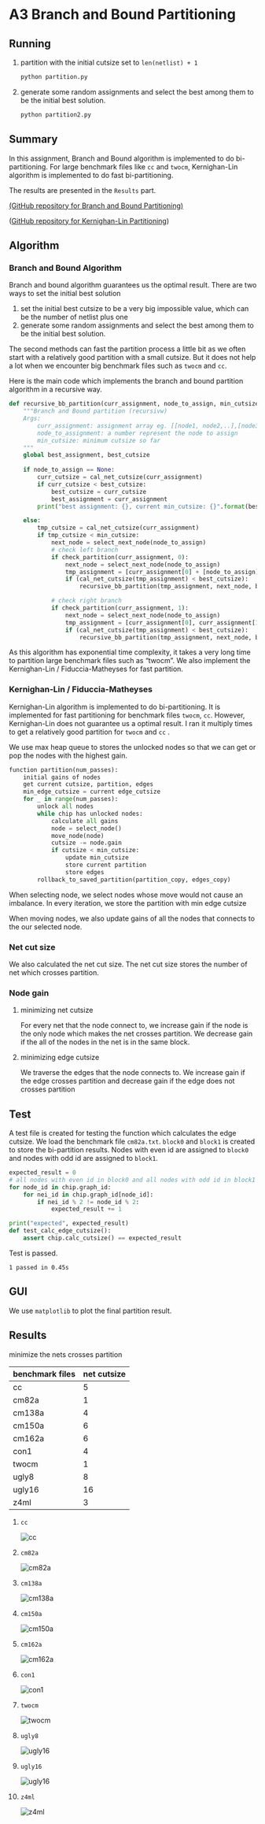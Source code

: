 # A3 Branch and Bound Partitioning

## Running

1. partition with the initial cutsize set to `len(netlist) + 1`

   ```python
   python partition.py
   ```

   

2. generate some random assignments and select the best among them to be the initial best solution.

   ```python
   python partition2.py
   ```

   

## Summary

In this assignment, Branch and Bound algorithm is implemented to do bi-partitioning. For large benchmark files like `cc` and `twocm`, Kernighan-Lin algorithm is implemented to do fast bi-partitioning.

The results are presented in the `Results` part.

[(GitHub repository for Branch and Bound Partitioning)](https://github.com/TAN-ZIXUAN/CPEN513/tree/main/bb_partition)

([GitHub repository for Kernighan-Lin Partitioning](https://github.com/TAN-ZIXUAN/CPEN513/tree/main/partitioning))

## Algorithm

### Branch and Bound Algorithm

Branch and bound algorithm guarantees us the optimal result. There are two ways to set the initial best solution

1. set the initial best cutsize to be a very big impossible value, which can be the number of netlist plus one
2. generate some random assignments and select the best among them to be the initial best solution.

The second methods can fast the partition process a little bit as we often start with a relatively good partition with a small cutsize. But it does not help a lot when we encounter big benchmark files such as `twocm` and `cc`.

Here is the main code which implements the branch and bound partition algorithm in a recursive way.

```python
def recursive_bb_partition(curr_assignment, node_to_assign, min_cutsize): 
    """Branch and Bound partition (recursivw)
    Args:
        curr_assignment: assignment array eg. [[node1, node2,..],[node3, node4,...]]
        node_to_assignment: a number represent the node to assign
        min_cutsize: minimum cutsize so far
    """
    global best_assignment, best_cutsize
    
    if node_to_assign == None:
        curr_cutsize = cal_net_cutsize(curr_assignment)
        if curr_cutsize < best_cutsize:
            best_cutsize = curr_cutsize
            best_assignment = curr_assignment
        print("best assignment: {}, current min_cutsize: {}".format(best_assignment, min_cutsize))

    else:
        tmp_cutsize = cal_net_cutsize(curr_assignment)
        if tmp_cutsize < min_cutsize:
            next_node = select_next_node(node_to_assign)
            # check left branch
            if check_partition(curr_assignment, 0):
                next_node = select_next_node(node_to_assign)
                tmp_assignment = [curr_assignment[0] + [node_to_assign], curr_assignment[1]] 
                if (cal_net_cutsize(tmp_assignment) < best_cutsize):
                    recursive_bb_partition(tmp_assignment, next_node, best_cutsize)

            # check right branch
            if check_partition(curr_assignment, 1):
                next_node = select_next_node(node_to_assign)
                tmp_assignment = [curr_assignment[0], curr_assignment[1] + [node_to_assign]] 
                if (cal_net_cutsize(tmp_assignment) < best_cutsize):
                    recursive_bb_partition(tmp_assignment, next_node, best_cutsize)
```

As this algorithm has exponential time complexity, it takes a very long time to partition large benchmark files such as “twocm”. We also implement the Kernighan-Lin /  Fiduccia-Matheyses for fast partition.

### Kernighan-Lin /  Fiduccia-Matheyses

Kernighan-Lin algorithm is implemented to do bi-partitioning.  It is implemented for fast partitioning for benchmark files `twocm`, `cc`. However, Kernighan-Lin does not guarantee us a optimal result. I ran it multiply times to get a relatively good partition for `twocm` and `cc` .

We use max heap queue to stores the unlocked nodes so that we can get or pop the nodes with the  highest gain. 

```python
function partition(num_passes):
    initial gains of nodes
    get current cutsize, partition, edges
    min_edge_cutsize = current edge_cutsize
    for _ in range(num_passes):
        unlock all nodes
        while chip has unlocked nodes:
        	calculate all gains
            node = select_node()
            move_node(node)
            cutsize -= node.gain
            if cutsize < min_cutsize:
                update min_cutsize
                store current partition
                store edges
        rollback_to_saved_partition(partition_copy, edges_copy)        
```

When selecting node, we select nodes whose move would not cause an imbalance. In every iteration, we store the partition with min edge cutsize

When moving nodes, we also update gains of all the nodes that connects to the our selected node.

### Net cut size

We also calculated the net cut size. The net cut size stores the number of net which crosses partition.

### Node gain

1. minimizing net cutsize

   For every net that the node connect to, we increase gain if the node is the only node which makes the net crosses partition. We decrease gain if the all of the nodes in the net is in the same block.

2. minimizing edge cutsize

   We traverse the edges that the node connects to. We increase gain if the edge crosses partition and decrease gain if the edge does not crosses partition


## Test

A test file is created for testing the function which calculates the edge cutsize. We load the benchmark file `cm82a.txt`. `block0` and `block1` is created to store the bi-partition results. Nodes with even id are assigned to `block0` and nodes with odd id are assigned to `block1`.

```python
expected_result = 0
# all nodes with even id in block0 and all nodes with odd id in block1
for node_id in chip.graph_id:
    for nei_id in chip.graph_id[node_id]:
        if nei_id % 2 != node_id % 2:
            expected_result += 1

print("expected", expected_result)
def test_calc_edge_cutsize():
    assert chip.calc_cutsize() == expected_result
```

Test is passed.

`1 passed in 0.45s`

## GUI

We use  `matplotlib` to plot the final partition result.

## Results

minimize the nets crosses partition

| benchmark files | net cutsize |
| --------------- | ----------- |
| cc              | 5           |
| cm82a           | 1           |
| cm138a          | 4           |
| cm150a          | 6           |
| cm162a          | 6           |
| con1            | 4           |
| twocm           | 1           |
| ugly8           | 8           |
| ugly16          | 16          |
| z4ml            | 3           |

1. `cc`

   ![cc](readme.assets/cc.png)

2. `cm82a`

   ![cm82a](readme.assets/cm82a.png)

3. `cm138a`

   ![cm138a](readme.assets/cm138a-1617844660066.png)

4. `cm150a`

   ![cm150a](readme.assets/cm150a.png)

5. `cm162a`

   ![cm162a](readme.assets/cm162a.png)

6. `con1`

   ![con1](readme.assets/con1.png)

7. `twocm`

   ![twocm](readme.assets/twocm.png)

8. `ugly8`

   ![ugly16](readme.assets/ugly16.png)

9. `ugly16`

   ![ugly16](readme.assets/ugly16-1617844799507.png)

10. `z4ml`

    ![z4ml](readme.assets/z4ml.png)